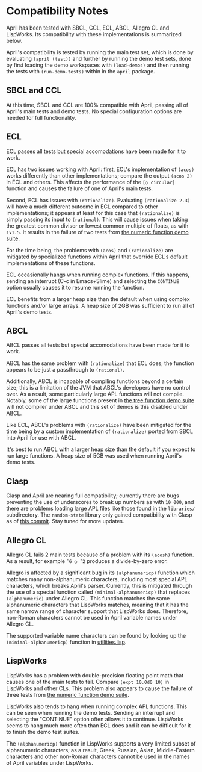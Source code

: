 <!-- TITLE/ -->

# Compatibility Notes

<!-- /TITLE -->

April has been tested with SBCL, CCL, ECL, ABCL, Allegro CL and LispWorks. Its compatibility with these implementations is summarized below.

April's compatibility is tested by running the main test set, which is done by evaluating `(april (test))` and further by running the demo test sets, done by first loading the demo workspaces with `(load-demos)` and then running the tests with `(run-demo-tests)` within in the `april` package.

## SBCL and CCL

At this time, SBCL and CCL are 100% compatible with April, passing all of April's main tests and demo tests. No special configuration options are needed for full functionality.

## ECL

ECL passes all tests but special accomodations have been made for it to work.

ECL has two issues working with April: first, ECL's implementation of `(acos)` works differently than other implementations; compare the output `(acos 2)` in ECL and others. This affects the performance of the `[○ circular]` function and causes the failure of one of April's main tests.

Second, ECL has issues with `(rationalize)`. Evaluating `(rationalize 2.3)` will have a much different outcome in ECL compared to other implementations; it appears at least for this case that `(rationalize)` is simply passing its input to `(rational)`. This will cause issues when taking the greatest common divisor or lowest common multiple of floats, as with `1∨1.5`. It results in the failure of two tests from [the numeric function demo suite](./demos/dfns/numeric).

For the time being, the problems with `(acos)` and `(rationalize)` are mitigated by specialized functions within April that override ECL's default implementations of these functions.

ECL occasionally hangs when running complex functions. If this happens, sending an interrupt (C-c in Emacs+Slime) and selecting the `CONTINUE` option usually causes it to resume running the function.

ECL benefits from a larger heap size than the default when using complex functions and/or large arrays. A heap size of 2GB was sufficient to run all of April's demo tests.

## ABCL

ABCL passes all tests but special accomodations have been made for it to work.

ABCL has the same problem with `(rationalize)` that ECL does; the function appears to be just a passthrough to `(rational)`.

Additionally, ABCL is incapable of compiling functions beyond a certain size; this is a limitation of the JVM that ABCL's developers have no control over. As a result, some particularly large APL functions will not compile. Notably, some of the large functions present in [the tree function demo suite](./demos/dfns/tree) will not compiler under ABCL and this set of demos is this disabled under ABCL.

Like ECL, ABCL's problems with `(rationalize)` have been mitigated for the time being by a custom implementation of `(rationalize)` ported from SBCL into April for use with ABCL.

It's best to run ABCL with a larger heap size than the default if you expect to run large functions. A heap size of 5GB was used when running April's demo tests.

## Clasp

Clasp and April are nearing full compatibility; currently there are bugs preventing the use of underscores to break up numbers as with `10_000`, and there are problems loading large APL files like those found in the `libraries/` subdirectory. The `random-state` library only gained compatibility with Clasp as of [this commit](https://github.com/Shinmera/random-state/commit/3e31e21ffde13555f73880e490e1f368d8cdbd58). Stay tuned for more updates.

## Allegro CL

Allegro CL fails 2 main tests because of a problem with its `(acosh)` function. As a result, for example `¯6 ○ ¯2` produces a divide-by-zero error.

Allegro is affected by a significant bug in its `(alphanumericp)` function which matches many non-alphanumeric characters, including most special APL characters, which breaks April's parser. Currently, this is mitigated through the use of a special function called `(minimal-alphanumericp)` that replaces `(alphanumeric)` under Allegro CL. This function matches the same alphanumeric characters that LispWorks matches, meaning that it has the same narrow range of character support that LispWorks does. Therefore, non-Roman characters cannot be used in April variable names under Allegro CL.

The supported variable name characters can be found by looking up the `(minimal-alphanumericp)` function in [utilities.lisp](./utilities.lisp).

## LispWorks

LispWorks has a problem with double-precision floating point math that causes one of the main tests to fail. Compare `(expt 10.0d0 10)` in LispWorks and other CLs. This problem also appears to cause the failure of three tests from [the numeric function demo suite](./demos/dfns/numeric).

LispWorks also tends to hang when running complex APL functions. This can be seen when running the demo tests. Sending an interrupt and selecting the "CONTINUE" option often allows it to continue. LispWorks seems to hang much more often than ECL does and it can be difficult for it to finish the demo test suites.

The `(alphanumericp)` function in LispWorks supports a very limited subset of alphanumeric characters; as a result, Greek, Russian, Asian, Middle-Eastern characters and other non-Roman characters cannot be used in the names of April variables under LispWorks.